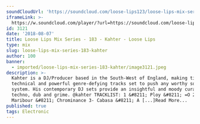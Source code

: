 ```yaml
---
soundCloudUrl: 'https://soundcloud.com/loose-lips123/loose-lips-mix-series-182-kahter'
iframeLink: >-
  https://w.soundcloud.com/player/?url=https://soundcloud.com/loose-lips123/loose-lips-mix-series-182-kahter&color=00aabb&auto_play=false&hide_related=false&show_comments=true&show_user=true&show_reposts=false
id: 3121
date: '2018-08-07'
title: Loose Lips Mix Series - 183 - Kahter - Loose Lips
type: mix
slug: loose-lips-mix-series-183-kahter
author: 100
banner:
  - imported/loose-lips-mix-series-183-kahter/image3121.jpeg
description: >-
  Kahter is a DJ/Producer based in the South-West of England, making tight,
  technical and powerful genre-defying tracks set to push any worthy sound
  system. His contemporary DJ sets provide an insightful and moody curation of
  techno, dub and grime. @kahter TRACKLIST: 1 &#8211; Ploy &#8211; =O 2 &#8211;
  Maribour &#8211; Chrominance 3- Cabasa &#8211; A [...]Read More...
published: true
tags: Electronic
---
```

